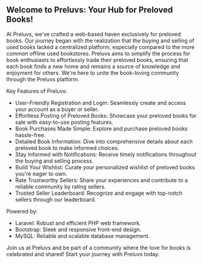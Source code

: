 ## Welcome to Preluvs: Your Hub for Preloved Books!

At Preluvs, we've crafted a web-based haven exclusively for preloved books. Our journey began with the realization that the buying and selling of used books lacked a centralized platform, especially compared to the more common offline used bookstores. Preluvs aims to simplify the process for book enthusiasts to effortlessly trade their preloved books, ensuring that each book finds a new home and remains a source of knowledge and enjoyment for others. We're here to unite the book-loving community through the Preluvs platform.

Key Features of Preluvs:
- User-Friendly Registration and Login:
  Seamlessly create and access your account as a buyer or seller.
- Effortless Posting of Preloved Books:
  Showcase your preloved books for sale with easy-to-use posting features.
- Book Purchases Made Simple:
  Explore and purchase preloved books hassle-free.
- Detailed Book Information:
  Dive into comprehensive details about each preloved book to make informed choices.
- Stay Informed with Notifications:
  Receive timely notifications throughout the buying and selling process.
- Build Your Wishlist:
  Curate your personalized wishlist of preloved books you're eager to own.
- Rate Trustworthy Sellers:
  Share your experiences and contribute to a reliable community by rating sellers.
- Trusted Seller Leaderboard:
  Recognize and engage with top-notch sellers through our leaderboard.
  
Powered by:
- Laravel: Robust and efficient PHP web framework.
- Bootstrap: Sleek and responsive front-end design.
- MySQL: Reliable and scalable database management.

  
Join us at Preluvs and be part of a community where the love for books is celebrated and shared! Start your journey with Preluvs today.
